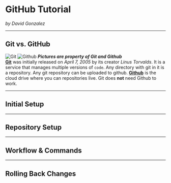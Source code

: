 # GitHub Tutorial

_by David Gonzalez_

---
## Git vs. GitHub
![Git](https://upload.wikimedia.org/wikipedia/commons/thumb/e/e0/Git-logo.svg/1024px-Git-logo.svg.png) 
![Github](https://c1.staticflickr.com/6/5622/22160892602_e5474a698d.jpg)
_**Pictures are property of Git and Github**_  
[**Git**](https://git-scm.com/) was initially released on _April 7, 2005_ by its creator _Linus Torvalds_. It is a service that manages multiple versions of `code`. Any directory with git in it is a repository. Any git repository can be uploaded to github. [**Github**](https://github.com) is the cloud drive where you can repositories live. Git does **not** need Github to work.



---
## Initial Setup



---
## Repository Setup



---
## Workflow & Commands



---
## Rolling Back Changes